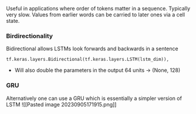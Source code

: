 Useful in applications where order of tokens matter in a sequence. Typically very slow.
Values from earlier words can be carried to later ones via a cell state. 

### Birdirectionality
Bidirectional allows LSTMs look forwards and backwards in a sentence
```
tf.keras.layers.Bidirectional(tf.keras.layers.LSTM(lstm_dim)),
```
* Will also double the parameters in the output 64 units -> (None, 128)

### GRU
Alternatively one can use a GRU which is essentially a simpler version of LSTM
![[Pasted image 20230905171915.png]]
